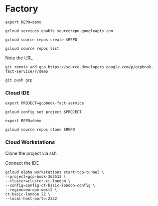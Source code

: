 # Factory

```shell
export REPO=demo
```

```shell
gcloud services enable sourcerepo.googleapis.com
```

```shell
gcloud source repos create $REPO
```

```shell
gcloud source repos list
```

Note the URL

```shell
git remote add gcp https://source.developers.google.com/p/gcpbook-fact-service/r/demo
```

```shell
git push gcp
```

### Cloud IDE

```shell
export PROJECT=gcpbook-fact-service
```

```shell
gcloud config set project $PROJECT
```

```shell
export REPO=demo
```

```shell
gcloud source repos clone $REPO
```

### Cloud Workstations
 
Clone the project via ssh

Connect the IDE

```shell
gcloud alpha workstations start-tcp-tunnel \
--project=gcp-book-362513 \
--cluster=cluster-ct-london \
--config=config-ct-basic-london-config \
--region=europe-west2 \
ct-basic-london 22 \
--local-host-port=:2222
```
